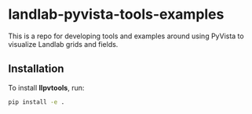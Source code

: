 # landlab-pyvista-tools-examples
This is a repo for developing tools and examples around using PyVista to visualize Landlab grids and fields.

## Installation

To install **llpvtools**, run:

```bash
pip install -e .
